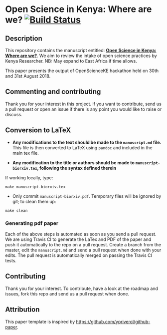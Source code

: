# Open Science in Kenya: Where are we? [![Build Status](https://travis-ci.org/BioinfoNet/hack-paper.svg?branch=master)](https://travis-ci.org/BioinfoNet/hack-paper)

## Description 

This repository contains the manuscript entitled:
[**Open Science in Kenya: Where are we?**](https://github.com/bioinfonet/hack-paper/blob/master/document/manuscript.md). We aim to review the intake of open science practices by Kenya Researcher. NB: May expand to East Africa if time allows.

This paper presents the output of OpenScienceKE hackathon held on 30th and 31st August 2018.
     
     
## Commenting and contributing 
Thank you for your interest in this project. If you want to contribute, send us a pull request or open an issue if there is any
point you would like to raise or discuss.


## Conversion to LaTeX
- **Any modifications to the text should be made to the
  `manuscript.md` file.** This file is then converted to LaTeX using
  `pandoc` and included in the main tex file. 

- **Any modification to the title or authors should be made to
  `manuscript-biorxiv.tex`, following the syntax defined therein**

If working locally, type:

```
make manuscript-biorxiv.tex
```

- Only commit `manuscript-biorxiv.pdf`. Temporary files will be ignored
  by git; to clean them up:

```
make clean
```

### Generating pdf paper
Each of the above steps is automated as soon as you send a pull request. We are using Travis CI to generate the LaTex and PDF of the paper and push it automatically to the repo on a pull request. Create a branch from the master, edit the `manuscript.md` and send a pull request when done with your edits. The pull request is automatically merged on passing the Travis CI tests.  

## Contributing

Thank you for your interest. To contribute, have a look at the roadmap and issues, fork this repo and send us a pull request when done. 

## Attribution

This paper template is inspired by https://github.com/ypriverol/github-paper. 
